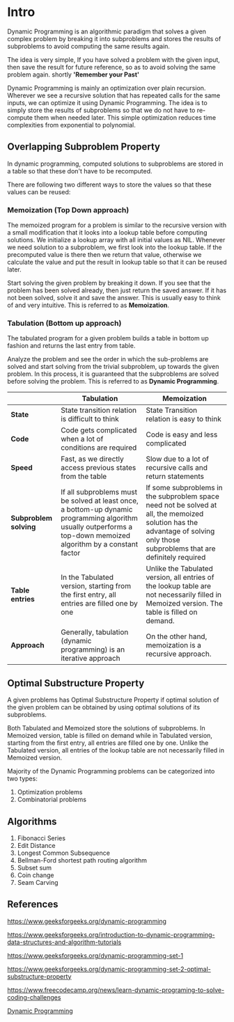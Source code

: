 # Intro

Dynamic Programming is an algorithmic paradigm that solves a given complex problem by breaking it into subproblems and stores the results of subproblems to avoid computing the same results again.

The idea is very simple, If you have solved a problem with the given input, then save the result for future reference, so as to avoid solving the same problem again. shortly **'Remember your Past'**

Dynamic Programming is mainly an optimization over plain recursion. Wherever we see a recursive solution that has repeated calls for the same inputs, we can optimize it using Dynamic Programming. The idea is to simply store the results of subproblems so that we do not have to re-compute them when needed later. This simple optimization reduces time complexities from exponential to polynomial.

## Overlapping Subproblem Property

In dynamic programming, computed solutions to subproblems are stored in a table so that these don't have to be recomputed.

There are following two different ways to store the values so that these values can be reused:

### Memoization (Top Down approach)

The memoized program for a problem is similar to the recursive version with a small modification that it looks into a lookup table before computing solutions. We initialize a lookup array with all initial values as NIL. Whenever we need solution to a subproblem, we first look into the lookup table. If the precomputed value is there then we return that value, otherwise we calculate the value and put the result in lookup table so that it can be reused later.

Start solving the given problem by breaking it down. If you see that the problem has been solved already, then just return the saved answer. If it has not been solved, solve it and save the answer. This is usually easy to think of and very intuitive. This is referred to as **Memoization**.

### Tabulation (Bottom up approach)

The tabulated program for a given problem builds a table in bottom up fashion and returns the last entry from table.

Analyze the problem and see the order in which the sub-problems are solved and start solving from the trivial subproblem, up towards the given problem. In this process, it is guaranteed that the subproblems are solved before solving the problem. This is referred to as **Dynamic Programming**.

|  | Tabulation | Memoization |
|---|---|---|
| **State** | State transition relation is difficult to think | State Transition relation is easy to think |
| **Code** | Code gets complicated when a lot of conditions are required | Code is easy and less complicated |
| **Speed** | Fast, as we directly access previous states from the table | Slow due to a lot of recursive calls and return statements |
| **Subproblem solving** | If all subproblems must be solved at least once, a bottom-up dynamic programming algorithm usually outperforms a top-down memoized algorithm by a constant factor | If some subproblems in the subproblem space need not be solved at all, the memoized solution has the advantage of solving only those subproblems that are definitely required |
| **Table entries** | In the Tabulated version, starting from the first entry, all entries are filled one by one | Unlike the Tabulated version, all entries of the lookup table are not necessarily filled in Memoized version. The table is filled on demand. |
| **Approach** | Generally, tabulation (dynamic programming) is an iterative approach | On the other hand, memoization is a recursive approach. |

## Optimal Substructure Property

A given problems has Optimal Substructure Property if optimal solution of the given problem can be obtained by using optimal solutions of its subproblems.

Both Tabulated and Memoized store the solutions of subproblems. In Memoized version, table is filled on demand while in Tabulated version, starting from the first entry, all entries are filled one by one. Unlike the Tabulated version, all entries of the lookup table are not necessarily filled in Memoized version.

Majority of the Dynamic Programming problems can be categorized into two types:

1. Optimization problems
2. Combinatorial problems

## Algorithms

1. Fibonacci Series
2. Edit Distance
3. Longest Common Subsequence
4. Bellman-Ford shortest path routing algorithm
5. Subset sum
6. Coin change
7. Seam Carving

## References

https://www.geeksforgeeks.org/dynamic-programming

https://www.geeksforgeeks.org/introduction-to-dynamic-programming-data-structures-and-algorithm-tutorials

https://www.geeksforgeeks.org/dynamic-programming-set-1

https://www.geeksforgeeks.org/dynamic-programming-set-2-optimal-substructure-property

https://www.freecodecamp.org/news/learn-dynamic-programing-to-solve-coding-challenges

[Dynamic Programming](https://www.youtube.com/playlist?list=PLrmLmBdmIlpsHaNTPP_jHHDx_os9ItYXr)
